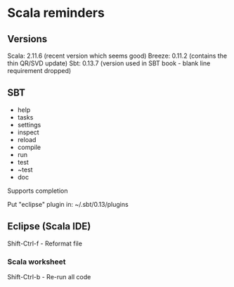 # Scala reminders

## Versions

Scala: 2.11.6 (recent version which seems good)
Breeze: 0.11.2 (contains the thin QR/SVD update)
Sbt: 0.13.7 (version used in SBT book - blank line requirement dropped)

## SBT

* help
* tasks
* settings
* inspect
* reload
* compile
* run
* test
* ~test
* doc

Supports <tab> completion

Put "eclipse" plugin in: ~/.sbt/0.13/plugins

## Eclipse (Scala IDE)

Shift-Ctrl-f - Reformat file

### Scala worksheet

Shift-Ctrl-b - Re-run all code


